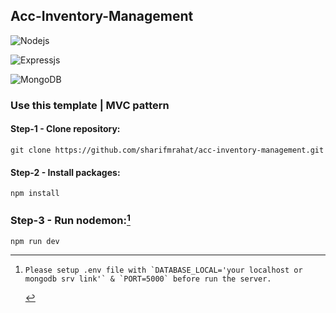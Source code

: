 ## Acc-Inventory-Management

![Nodejs](https://img.shields.io/badge/Node_JS-339933?style=for-the-badge&logo=nodedotjs&logoColor=white)

![Expressjs](https://img.shields.io/badge/Express-4e4e4e?style=for-the-badge&logo=express&logoColor=white)

![MongoDB](https://img.shields.io/badge/MongoDB-4EA94B?style=for-the-badge&logo=mongodb&logoColor=white)

### Use this template | MVC pattern

#### Step-1 - Clone repository:

```
git clone https://github.com/sharifmrahat/acc-inventory-management.git
```

#### Step-2 - Install packages:

```
npm install
```

### Step-3 - Run nodemon:[^note]

```
npm run dev
```

[^note]:
        Please setup .env file with `DATABASE_LOCAL='your localhost or mongodb srv link'` & `PORT=5000` before run the server.
